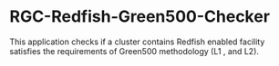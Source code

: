 # RGC-Redfish-Green500-Checker
This application checks if a cluster contains Redfish enabled facility satisfies the requirements of Green500 methodology (L1 , and L2).
